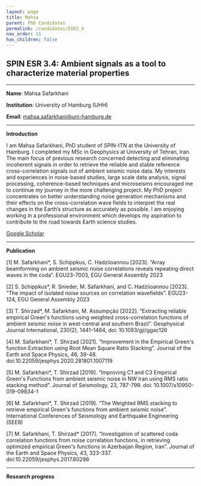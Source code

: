 ```yaml
---
layout: page
title: Mahsa
parent: PhD Candidates
permalink: /candidates/ESR3_4
nav_order: 11
has_children: false
---
```


## SPIN ESR 3.4: Ambient signals as a tool to characterize material properties

---
__Name__: Mahsa Safarkhani

__Institution__: University of Hamburg (UHH)

__Email__: mahsa.safarkhani@uni-hamburg.de

---
__Introduction__

I am Mahsa Safarkhani, PhD student of SPIN-ITN at the University of Hamburg. I completed my MSc in Geophysics at University of Tehran, Iran. The main focus of previous research concerned detecting and eliminating incoherent signals in order to retrieve the reliable and stable reference cross-correlation signals out of ambient seismic noise data. My interests and experiences in noise-based studies, large scale data analysis, signal processing, coherence-based techniques and microseisms encouraged me to continue my journey in the more challenging project. My PhD project concentrates on better understanding noise generation mechanisms and their effects on the cross-correlation wave fields to interpret the real changes in the Earth’s structure as accurately as possible. I am enjoying working in a professional environment which develops my aspiration to contribute to the road towards Earth science studies.

[Google Scholar](https://scholar.google.com/citations?user=azjDZBIAAAAJ&hl=en)

---
__Publication__

[1] M. Safarkhani*, S. Schippkus, C. Hadziioannou [2023]. “Array beamforming on ambient seismic noise correlations reveals repeating direct waves in the coda”. EGU23-7003, EGU General Assembly 2023 

[2] S. Schippkus*, R. Snieder, M. Safarkhani, and C. Hadziioannou [2023]. “The impact of isolated noise sources on correlation wavefields”. EGU23-124, EGU General Assembly 2023

[3] T. Shirzad*, M. Safarkhani, M. Assumpção [2022]. “Extracting reliable empirical Green's functions using weighted cross-correlation functions of ambient seismic noise in west-central and southern Brazil”. Geophysical Journal International, 230(2), 1441–1464,  doi: 10.1093/gji/ggac126 

[4] M. Safarkhani*, T. Shirzad [2021]. “Improvement in the Empirical Green's function Extraction using Root Mean Square Ratio Stacking”. Journal of the Earth and Space Physics, 46, 39-48. doi:10.22059/jesphys.2020.281801.1007119 

[5] M. Safarkhani*, T. Shirzad [2019]. “Improving C1 and C3 Empirical Green's Functions from ambient seismic noise in NW Iran using RMS ratio stacking method”. Journal of Seismology, 23, 787-799. doi: 10.1007/s10950- 019-09834-1 

[6] M. Safarkhani*, T. Shirzad [2019]. “The Weighted RMS stacking to retrieve empirical Green's functions from ambient seismic noise”. International Conferences of Seismology and Earthquake Engineering (SEE8)

[7] M. Safarkhani, T. Shirzad* [2017]. “Investigation of scattered coda correlation functions from noise correlation functions, in retrieving optimized empirical Green's functions in Azerbaijan Region, Iran”. Journal of the Earth and Space Physics, 43, 323-337. doi:10.22059/jesphys.2017.60286

---
__Research progress__



